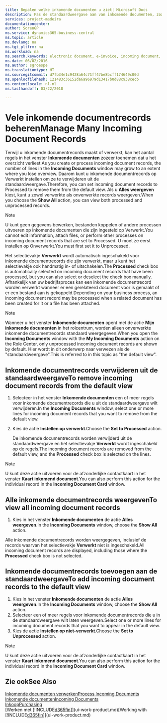 ```yaml
---
title: Bepalen welke inkomende documenten u ziet| Microsoft Docs
description: Pas de standaardweergave aan van inkomende documenten, zoals e-facturen, om de lijst met verwerkte en onverwerkte records te verbeteren.
services: project-madeira
documentationcenter: 
author: SorenGP
ms.service: dynamics365-business-central
ms.topic: article
ms.devlang: na
ms.tgt_pltfrm: na
ms.workload: na
ms.search.keywords: electronic document, e-invoice, incoming document, OCR, ecommerce, document exchange, import invoice
ms.date: 06/02/2016
ms.author: sgroespe
ms.translationtype: HT
ms.sourcegitcommit: d7fb34e1c9428a64c71ff47be8bcff174649c00d
ms.openlocfilehash: 121483c36152da6a96979d13417b0d88c938cecb
ms.contentlocale: nl-nl
ms.lasthandoff: 03/22/2018

---
```

# <a name="manage-many-incoming-document-records"></a><span data-ttu-id="2e070-103">Vele inkomende documentrecords beheren</span><span class="sxs-lookup"><span data-stu-id="2e070-103">Manage Many Incoming Document Records</span></span>
<span data-ttu-id="2e070-104">Terwijl u inkomende documentrecords maakt of verwerkt, kan het aantal regels in het venster **Inkomende documenten** zozeer toenemen dat u het overzicht verliest.</span><span class="sxs-lookup"><span data-stu-id="2e070-104">As you create or process incoming document records, the number of lines in the **Incoming Documents** window may grow to an extent where you lose overview.</span></span> <span data-ttu-id="2e070-105">Daarom kunt u inkomende documentrecords op Verwerkt instellen om ze te verwijderen uit de standaardweergave.</span><span class="sxs-lookup"><span data-stu-id="2e070-105">Therefore, you can set incoming document records to Processed to remove them from the default view.</span></span> <span data-ttu-id="2e070-106">Als u **Alles weergeven** kiest, kunt u zowel verwerkte als onverwerkte records weergeven.</span><span class="sxs-lookup"><span data-stu-id="2e070-106">When you choose the **Show All** action, you can view both processed and unprocessed records.</span></span>

> [!NOTE]  
>   <span data-ttu-id="2e070-107">U kunt geen gegevens bewerken, bestanden koppelen of andere processen uitvoeren op inkomende documenten die zijn ingesteld op Verwerkt.</span><span class="sxs-lookup"><span data-stu-id="2e070-107">You cannot edit information, attach files, or perform other processes on incoming document records that are set to Processed.</span></span> <span data-ttu-id="2e070-108">U moet ze eerst instellen op Onverwerkt.</span><span class="sxs-lookup"><span data-stu-id="2e070-108">You must first set it to Unprocessed.</span></span>

<span data-ttu-id="2e070-109">Het selectievakje **Verwerkt** wordt automatisch ingeschakeld voor inkomende documentrecords die zijn verwerkt, maar u kunt het selectievakje ook handmatig in- of uitschakelen.</span><span class="sxs-lookup"><span data-stu-id="2e070-109">The **Processed** check box is automatically selected on incoming document records that have been processed, but you can also select or deselect the check box manually.</span></span> <span data-ttu-id="2e070-110">Afhankelijk van uw bedrijfsproces kan een inkomende documentrecord worden verwerkt wanneer er een gerelateerd document voor is gemaakt of er een bestand aan is gekoppeld.</span><span class="sxs-lookup"><span data-stu-id="2e070-110">Depending on your business process, an incoming document record may be processed when a related document has been created for it or a file has been attached.</span></span>

> [!NOTE]  
>   <span data-ttu-id="2e070-111">Wanneer u het venster **Inkomende documenten** opent met de actie **Mijn inkomende documenten** in het rolcentrum, worden alleen onverwerkte inkomende documentrecords standaard weergegeven.</span><span class="sxs-lookup"><span data-stu-id="2e070-111">When you open the **Incoming Documents** window with the **My Incoming Documents** action on the Role Center, only unprocessed incoming document records are shown by default.</span></span> <span data-ttu-id="2e070-112">Hier wordt in dit onderwerp naar verwezen als de "standaardweergave".</span><span class="sxs-lookup"><span data-stu-id="2e070-112">This is referred to in this topic as "the default view".</span></span>

## <a name="to-remove-incoming-document-records-from-the-default-view"></a><span data-ttu-id="2e070-113">Inkomende documentrecords verwijderen uit de standaardweergave</span><span class="sxs-lookup"><span data-stu-id="2e070-113">To remove incoming document records from the default view</span></span>
1. <span data-ttu-id="2e070-114">Selecteer in het venster **Inkomende documenten** een of meer regels voor inkomende documentrecords die u uit de standaardweergave wilt verwijderen.</span><span class="sxs-lookup"><span data-stu-id="2e070-114">In the **Incoming Documents** window, select one or more lines for incoming document records that you want to remove from the default view.</span></span>
2. <span data-ttu-id="2e070-115">Kies de actie **Instellen op verwerkt**.</span><span class="sxs-lookup"><span data-stu-id="2e070-115">Choose the **Set to Processed** action.</span></span>

    <span data-ttu-id="2e070-116">De inkomende documentrecords worden verwijderd uit de standaardweergave en het selectievakje **Verwerkt** wordt ingeschakeld op de regels.</span><span class="sxs-lookup"><span data-stu-id="2e070-116">The incoming document records are removed from the default view, and the **Processed** check box is selected on the lines.</span></span>

> [!NOTE]  
>   <span data-ttu-id="2e070-117">U kunt deze actie uitvoeren voor de afzonderlijke contactkaart in het venster **Kaart inkomend document**.</span><span class="sxs-lookup"><span data-stu-id="2e070-117">You can also perform this action for the individual record in the **Incoming Document Card** window.</span></span>

## <a name="to-view-all-incoming-document-records"></a><span data-ttu-id="2e070-118">Alle inkomende documentrecords weergeven</span><span class="sxs-lookup"><span data-stu-id="2e070-118">To view all incoming document records</span></span>
1. <span data-ttu-id="2e070-119">Kies in het venster **Inkomende documenten** de actie **Alles weergeven**.</span><span class="sxs-lookup"><span data-stu-id="2e070-119">In the **Incoming Documents** window, choose the **Show All** action.</span></span>

<span data-ttu-id="2e070-120">Alle inkomende documentrecords worden weergegeven, inclusief de records waarvan het selectievakje **Verwerkt** niet is ingeschakeld.</span><span class="sxs-lookup"><span data-stu-id="2e070-120">All incoming document records are displayed, including those where the **Processed** check box is not selected.</span></span>

## <a name="to-add-incoming-document-records-to-the-default-view"></a><span data-ttu-id="2e070-121">Inkomende documentrecords toevoegen aan de standaardweergave</span><span class="sxs-lookup"><span data-stu-id="2e070-121">To add incoming document records to the default view</span></span>
1. <span data-ttu-id="2e070-122">Kies in het venster **Inkomende documenten** de actie **Alles weergeven**.</span><span class="sxs-lookup"><span data-stu-id="2e070-122">In the **Incoming Documents** window, choose the **Show All** action.</span></span>
2. <span data-ttu-id="2e070-123">Selecteer een of meer regels voor inkomende documentrecords die u in de standaardweergave wilt laten weergeven.</span><span class="sxs-lookup"><span data-stu-id="2e070-123">Select one or more lines for incoming document records that you want to appear in the default view.</span></span>
3. <span data-ttu-id="2e070-124">Kies de actie **Instellen op niet-verwerkt**.</span><span class="sxs-lookup"><span data-stu-id="2e070-124">Choose the **Set to Unprocessed** action.</span></span>  

> [!NOTE]  
>   <span data-ttu-id="2e070-125">U kunt deze actie uitvoeren voor de afzonderlijke contactkaart in het venster **Kaart inkomend document**.</span><span class="sxs-lookup"><span data-stu-id="2e070-125">You can also perform this action for the individual record in the **Incoming Document Card** window.</span></span>

## <a name="see-also"></a><span data-ttu-id="2e070-126">Zie ook</span><span class="sxs-lookup"><span data-stu-id="2e070-126">See Also</span></span>
[<span data-ttu-id="2e070-127">Inkomende documenten verwerken</span><span class="sxs-lookup"><span data-stu-id="2e070-127">Process Incoming Documents</span></span>](across-process-income-documents.md)  
[<span data-ttu-id="2e070-128">Inkomende documenten</span><span class="sxs-lookup"><span data-stu-id="2e070-128">Incoming Documents</span></span>](across-income-documents.md)  
[<span data-ttu-id="2e070-129">Inkoop</span><span class="sxs-lookup"><span data-stu-id="2e070-129">Purchasing</span></span>](purchasing-manage-purchasing.md)  
<span data-ttu-id="2e070-130">[Werken met [!INCLUDE[d365fin](includes/d365fin_md.md)]](ui-work-product.md)</span><span class="sxs-lookup"><span data-stu-id="2e070-130">[Working with [!INCLUDE[d365fin](includes/d365fin_md.md)]](ui-work-product.md)</span></span>

